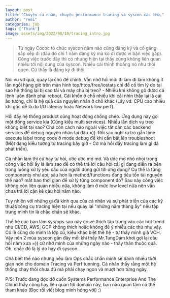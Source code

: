 ```yaml
---
layout: post
title: "Chuyện cá nhân, chuyện performance tracing và syscon các thứ,"
author: "remi"
categories: job
tags: ['Think']
image: assets/img/2022/08/10/tracing_intro.jpg
---
```


>Từ ngày Cococ tổ chức syscon năm nào cũng đăng ký và cố gắng sắp xếp đi (đâu đó chỉ 1 năm đăng ký mà ko đi được vì bận việc gấp). Công việc trước đây thì có nhưng hiện tại thấy cũng không liên quan nhiều tới nội dung của syscon. Nhiều cái thỉnh thoảng nó như thói quen. Cứ thấy là đăng ký đi thôi.

Nói vu vơ quá, quay lại chủ đề chính. Vẫn nhớ hồi mới đi làm đi làm không ít lần ngồi hàng giờ trên màn hình top/htop/free/iostats chỉ để cố tìm lý do tại sao hệ thống lại bị cao tải và máy chủ bị treo? - Nhiều khi không gõ được cả lệnh luôn đành phải reboot. Cái khốn ở chỗ nhiều khi cái nhìn thấy lại là cái ảo tưởng, chỉ là hệ quả của nguyên nhân ở chỗ khác (Lấy vd: CPU cao nhiều khi gốc dễ là do I/O latency hoặc Network low perf).

Hồi đấy hệ thống product cũng hoạt động chồng chéo. Ứng dụng này gọi một đống service kia (Cũng kiểu multi services). Nhiều lần dịch vụ treo không biết tại sao? Chả còn cách nào ngoài việc tắt dần các backend services để debug nguyên nhân tại đâu =)). Rồi sau nghĩ ra trò gắn time execute label trong code ở mode debug để khi cần bật lên troubleshoot (Một dạng kiểu tương tự tracing bây giờ - Cơ mà hồi đấy tracing làm gì đã phát triển).

Cá nhân làm thì cứ hay tự hỏi, ước ước mơ mơ. Và ước mơ nhỏ nhoi trong công việc hồi ấy là làm sao để có thể trả lời câu hỏi cái gì đang diễn ra bên trong luồng xử lý yêu cầu của người dùng gửi tới ứng dụng? Cụ thể là từng components như api, sâu hơn là method/functions đang tiêu tốn tài nguyên thế nào? mất bao thời gian để xử lý từng component đó? Sau này công việc không còn liên quan nhiều nữa, không làm ở mức low level nữa nên vẫn chưa trả lời cặn kẽ câu hỏi năm nào. 

Tuy nhiên với những gì đã kinh qua của cá nhân và sự phát triển của các kỹ thuật/công cụ tracing hiện tại nếu quay lại "những năm tháng ấy" nếu tập trung mình tin là chắc chắn sẽ khác. 

Thế hệ các bạn làm sys/ops sau này có vẻ thích tập trung vào các hot trend như CI/CD, AWS, GCP không thích hoặc không để ý nhiều các thứ như vậy. Có lẽ cũng do mình là lớp cũ, kiểu khác biệt thế hệ - tự thấy mình già VCH. Vậy nên 2 mùa syscon gần đây mỗi khi thấy Mr.TungDam khơi gợi lại câu hỏi năm xưa =)) cứ nhớ mình của những ngày nào - thấy thân thuộc quá. Oh, chắc đó là lý do hay đi syscon. 

Chả biết thế nào nhưng nếu làm Ops chắc chắn mình sẽ dành nhiều thời gian hơn cho domain Tracing và Perf tunning. Cá nhân thấy rằng một hệ thống chạy thôi chưa đủ mà phải chạy ngon và mượt hơn từng ngày. 

P/S: Trước đang đọc dở cuốn Systems Performance Enterprise And The Cloud thấy cũng hay liên quan tới domain này, bạn nào quan tâm có thể tham khảo (Đọc rồi viết blog mình hóng với) :) 



